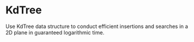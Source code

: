 # KdTree
Use KdTree data structure to conduct efficient insertions and searches in a 2D plane in guaranteed logarithmic time. 
